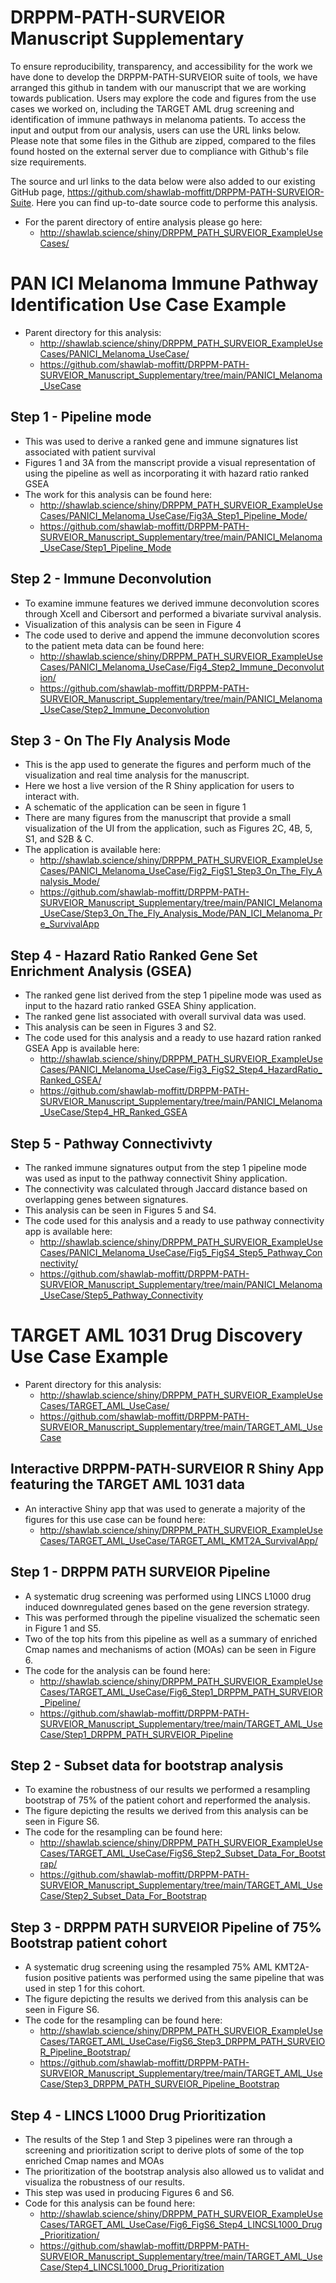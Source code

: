 # DRPPM-PATH-SURVEIOR Manuscript Supplementary

To ensure reproducibility, transparency, and accessibility for the work we have done to develop the DRPPM-PATH-SURVEIOR suite of tools, we have arranged this github in tandem with our manuscript that we are working towards publication. Users may explore the code and figures from the use cases we worked on, including the TARGET AML drug screening and identification of immune pathways in melanoma patients. To access the input and output from our analysis, users can use the URL links below. Please note that some files in the Github are zipped, compared to the files found hosted on the external server due to compliance with Github's file size requirements.

The source and url links to the data below were also added to our existing GitHub page, https://github.com/shawlab-moffitt/DRPPM-PATH-SURVEIOR-Suite. Here you can find up-to-date source code to performe this analysis.

* For the parent directory of entire analysis please go here:
  * http://shawlab.science/shiny/DRPPM_PATH_SURVEIOR_ExampleUseCases/

# PAN ICI Melanoma Immune Pathway Identification Use Case Example

* Parent directory for this analysis:
  * http://shawlab.science/shiny/DRPPM_PATH_SURVEIOR_ExampleUseCases/PANICI_Melanoma_UseCase/
  * https://github.com/shawlab-moffitt/DRPPM-PATH-SURVEIOR_Manuscript_Supplementary/tree/main/PANICI_Melanoma_UseCase

## Step 1 - Pipeline mode

* This was used to derive a ranked gene and immune signatures list associated with patient survival
* Figures 1 and 3A from the manscript provide a visual representation of using the pipeline as well as incorporating it with hazard ratio ranked GSEA
* The work for this analysis can be found here:
  * http://shawlab.science/shiny/DRPPM_PATH_SURVEIOR_ExampleUseCases/PANICI_Melanoma_UseCase/Fig3A_Step1_Pipeline_Mode/
  * https://github.com/shawlab-moffitt/DRPPM-PATH-SURVEIOR_Manuscript_Supplementary/tree/main/PANICI_Melanoma_UseCase/Step1_Pipeline_Mode

## Step 2 - Immune Deconvolution

* To examine immune features we derived immune deconvolution scores through Xcell and Cibersort and performed a bivariate survival analysis.
* Visualization of this analysis can be seen in Figure 4
* The code used to derive and append the immune deconvolution scores to the patient meta data can be found here:
  * http://shawlab.science/shiny/DRPPM_PATH_SURVEIOR_ExampleUseCases/PANICI_Melanoma_UseCase/Fig4_Step2_Immune_Deconvolution/
  * https://github.com/shawlab-moffitt/DRPPM-PATH-SURVEIOR_Manuscript_Supplementary/tree/main/PANICI_Melanoma_UseCase/Step2_Immune_Deconvolution

## Step 3 - On The Fly Analysis Mode

* This is the app used to generate the figures and perform much of the visualization and real time analysis for the manuscript.
* Here we host a live version of the R Shiny application for users to interact with.
* A schematic of the application can be seen in figure 1
* There are many figures from the manuscript that provide a small visualization of the UI from the application, such as Figures 2C, 4B, 5, S1, and S2B & C.
* The application is available here:
  * http://shawlab.science/shiny/DRPPM_PATH_SURVEIOR_ExampleUseCases/PANICI_Melanoma_UseCase/Fig2_FigS1_Step3_On_The_Fly_Analysis_Mode/
  * https://github.com/shawlab-moffitt/DRPPM-PATH-SURVEIOR_Manuscript_Supplementary/tree/main/PANICI_Melanoma_UseCase/Step3_On_The_Fly_Analysis_Mode/PAN_ICI_Melanoma_Pre_SurvivalApp

## Step 4 - Hazard Ratio Ranked Gene Set Enrichment Analysis (GSEA)

* The ranked gene list derived from the step 1 pipeline mode was used as input to the hazard ratio ranked GSEA Shiny application.
* The ranked gene list associated with overall survival data was used.
* This analysis can be seen in Figures 3 and S2.
* The code used for this analysis and a ready to use hazard ration ranked GSEA App is available here:
  * http://shawlab.science/shiny/DRPPM_PATH_SURVEIOR_ExampleUseCases/PANICI_Melanoma_UseCase/Fig3_FigS2_Step4_HazardRatio_Ranked_GSEA/
  * https://github.com/shawlab-moffitt/DRPPM-PATH-SURVEIOR_Manuscript_Supplementary/tree/main/PANICI_Melanoma_UseCase/Step4_HR_Ranked_GSEA

## Step 5 - Pathway Connectivivty

* The ranked immune signatures output from the step 1 pipeline mode was used as input to the pathway connectivit Shiny application.
* The connectivity was calculated through Jaccard distance based on overlapping genes between signatures.
* This analysis can be seen in Figures 5 and S4.
* The code used for this analysis and a ready to use pathway connectivity app is available here:
  * http://shawlab.science/shiny/DRPPM_PATH_SURVEIOR_ExampleUseCases/PANICI_Melanoma_UseCase/Fig5_FigS4_Step5_Pathway_Connectivity/
  * https://github.com/shawlab-moffitt/DRPPM-PATH-SURVEIOR_Manuscript_Supplementary/tree/main/PANICI_Melanoma_UseCase/Step5_Pathway_Connectivity

# TARGET AML 1031 Drug Discovery Use Case Example

* Parent directory for this analysis:
  * http://shawlab.science/shiny/DRPPM_PATH_SURVEIOR_ExampleUseCases/TARGET_AML_UseCase/
  * https://github.com/shawlab-moffitt/DRPPM-PATH-SURVEIOR_Manuscript_Supplementary/tree/main/TARGET_AML_UseCase

## Interactive DRPPM-PATH-SURVEIOR R Shiny App featuring the TARGET AML 1031 data

* An interactive Shiny app that was used to generate a majority of the figures for this use case can be found here:
  * http://shawlab.science/shiny/DRPPM_PATH_SURVEIOR_ExampleUseCases/TARGET_AML_UseCase/TARGET_AML_KMT2A_SurvivalApp/

## Step 1 - DRPPM PATH SURVEIOR Pipeline

* A systematic drug screening was performed using LINCS L1000 drug induced downregulated genes based on the gene reversion strategy.
* This was performed through the pipeline visualized the schematic seen in Figure 1 and S5.
* Two of the top hits from this pipeline as well as a summary of enriched Cmap names and mechanisms of action (MOAs) can be seen in Figure 6.
* The code for the analysis can be found here:
  * http://shawlab.science/shiny/DRPPM_PATH_SURVEIOR_ExampleUseCases/TARGET_AML_UseCase/Fig6_Step1_DRPPM_PATH_SURVEIOR_Pipeline/
  * https://github.com/shawlab-moffitt/DRPPM-PATH-SURVEIOR_Manuscript_Supplementary/tree/main/TARGET_AML_UseCase/Step1_DRPPM_PATH_SURVEIOR_Pipeline

## Step 2 - Subset data for bootstrap analysis

* To examine the robustness of our results we performed a resampling bootstrap of 75% of the patient cohort and reperformed the analysis.
* The figure depicting the results we derived from this analysis can be seen in Figure S6.
* The code for the resampling can be found here:
  * http://shawlab.science/shiny/DRPPM_PATH_SURVEIOR_ExampleUseCases/TARGET_AML_UseCase/FigS6_Step2_Subset_Data_For_Bootstrap/
  * https://github.com/shawlab-moffitt/DRPPM-PATH-SURVEIOR_Manuscript_Supplementary/tree/main/TARGET_AML_UseCase/Step2_Subset_Data_For_Bootstrap

## Step 3 - DRPPM PATH SURVEIOR Pipeline of 75% Bootstrap patient cohort

* A systematic drug screening using the resampled 75% AML KMT2A-fusion positive patients was performed using the same pipeline that was used in step 1 for this cohort.
* The figure depicting the results we derived from this analysis can be seen in Figure S6.
* The code for the resampling can be found here:
  * http://shawlab.science/shiny/DRPPM_PATH_SURVEIOR_ExampleUseCases/TARGET_AML_UseCase/FigS6_Step3_DRPPM_PATH_SURVEIOR_Pipeline_Bootstrap/
  * https://github.com/shawlab-moffitt/DRPPM-PATH-SURVEIOR_Manuscript_Supplementary/tree/main/TARGET_AML_UseCase/Step3_DRPPM_PATH_SURVEIOR_Pipeline_Bootstrap

## Step 4 - LINCS L1000 Drug Prioritization

* The results of the Step 1 and Step 3 pipelines were ran through a screening and prioritization script to derive plots of some of the top enriched Cmap names and MOAs
* The prioritization of the bootstrap analysis also allowed us to validat and visualiza the robustness of our results.
* This step was used in producing Figures 6 and S6.
* Code for this analysis can be found here:
  * http://shawlab.science/shiny/DRPPM_PATH_SURVEIOR_ExampleUseCases/TARGET_AML_UseCase/Fig6_FigS6_Step4_LINCSL1000_Drug_Prioritization/
  * https://github.com/shawlab-moffitt/DRPPM-PATH-SURVEIOR_Manuscript_Supplementary/tree/main/TARGET_AML_UseCase/Step4_LINCSL1000_Drug_Prioritization




